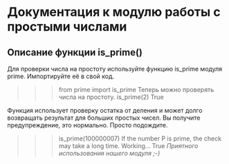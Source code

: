 Документация к модулю работы с простыми числами
===
Описание функции is_prime()
---
Для проверки числа на простоту используйте функцию is_prime
модуля prime.
Импортируйте её в свой код.
>>> from prime import is_prime
Теперь можно проверять числа на простоту.
>>> is_prime(2)
True

Функция использует проверку остатка от деления и может долго
возвращать результат для больших простых чисел.
Вы получите предупреждение, это нормально. Просто подождите.
>>> is_prime(100000007)
If the number P is prime, the check may take a long time.
Working...
True
*Приятного использования нашего модуля ;-)*
